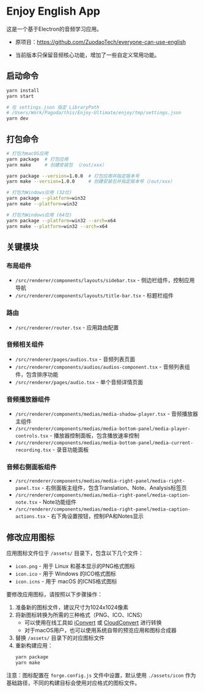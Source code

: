 # Enjoy English App

这是一个基于Electron的音频学习应用。

- 原项目：https://github.com/ZuodaoTech/everyone-can-use-english

- 当前版本只保留音频核心功能，增加了一些自定义常用功能。

## 启动命令

```bash
yarn install
yarn start

# 在 settings.json 指定 LibraryPath 
# /Users/Work/Pagoda/this/Enjoy-Ultimate/enjoy/tmp/settings.json
yarn dev
```

## 打包命令

```bash
# 打包为macOS应用
yarn package  # 打包应用
yarn make     # 创建安装包 （/out/xxx）

yarn package --version=1.0.0  # 打包应用并指定版本号
yarn make --version=1.0.0     # 创建安装包并指定版本号（/out/xxx）
```

```bash
# 打包为Windows应用 (32位)
yarn package --platform=win32
yarn make --platform=win32

# 打包为Windows应用 (64位)
yarn package --platform=win32 --arch=x64
yarn make --platform=win32 --arch=x64
```

## 关键模块

### 布局组件
- `/src/renderer/components/layouts/sidebar.tsx` - 侧边栏组件，控制应用导航
- `/src/renderer/components/layouts/title-bar.tsx` - 标题栏组件

### 路由
- `/src/renderer/router.tsx` - 应用路由配置

### 音频相关组件
- `/src/renderer/pages/audios.tsx` - 音频列表页面
- `/src/renderer/components/audios/audios-component.tsx` - 音频列表组件，包含排序功能
- `/src/renderer/pages/audio.tsx` - 单个音频详情页面

### 音频播放器组件
- `/src/renderer/components/medias/media-shadow-player.tsx` - 音频播放器主组件
- `/src/renderer/components/medias/media-bottom-panel/media-player-controls.tsx` - 播放器控制面板，包含播放速率控制
- `/src/renderer/components/medias/media-bottom-panel/media-current-recording.tsx` - 录音功能面板

### 音频右侧面板组件
- `/src/renderer/components/medias/media-right-panel/media-right-panel.tsx` - 右侧面板主组件，包含Translation、Note、Analysis标签页
- `/src/renderer/components/medias/media-right-panel/media-caption-note.tsx` - Note功能组件
- `/src/renderer/components/medias/media-right-panel/media-caption-actions.tsx` - 右下角设置按钮，控制IPA和Notes显示

## 修改应用图标

应用图标文件位于 `/assets/` 目录下，包含以下几个文件：

- `icon.png` - 用于 Linux 和基本显示的PNG格式图标
- `icon.ico` - 用于 Windows 的ICO格式图标
- `icon.icns` - 用于 macOS 的ICNS格式图标

要修改应用图标，请按照以下步骤操作：

1. 准备新的图标文件，建议尺寸为1024x1024像素
2. 将新图标转换为所需的三种格式（PNG、ICO、ICNS）
   - 可以使用在线工具如 [iConvert](https://iconverticons.com/) 或 [CloudConvert](https://cloudconvert.com/) 进行转换
   - 对于macOS用户，也可以使用系统自带的预览应用和图标合成器
3. 替换 `/assets/` 目录下的对应图标文件
4. 重新构建应用：
   ```bash
   yarn package
   yarn make
   ```

注意：图标配置在 `forge.config.js` 文件中设置，默认使用 `./assets/icon` 作为基础路径，不同的构建目标会使用对应格式的图标文件。
